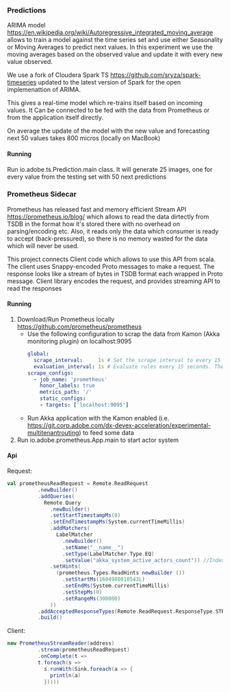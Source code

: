 ### Predictions

ARIMA model https://en.wikipedia.org/wiki/Autoregressive_integrated_moving_average allows to train a model against the 
time series set and use either Seasonality or Moving Averages to predict next values.
In this experiment we use the moving averages based on the observed value and update it with every new value observed.

We use a fork of Cloudera Spark TS https://github.com/sryza/spark-timeseries updated to the latest version of Spark for
the open implemenattion of ARIMA.

This gives а real-time model which re-trains itself based on incoming values. 
It Can be connected to be fed with the data from Prometheus or from the application itself directly.

On average the update of the model with the new value and forecasting next 50 values takes 800 micros (locally on MacBook)

#### Running

Run io.adobe.ts.Prediction.main class. 
It will generate 25 images, one for every value from the testing set with 50 next predictions

### Prometheus Sidecar

Prometheus has released fast and memory efficient Stream API https://prometheus.io/blog/ 
which allows to read the data dirtectly from TSDB in the format how it's stored there with no overhead on parsing/encoding etc. 
Also, it reads only the data which consumer is ready to accept (back-pressured), so there is no memory wasted for the data which will never be used.

This project connects Client code which allows to use this API from scala. The client uses Snappy-encoded Proto messages
to make a request. The response looks like a stream of bytes in TSDB format each wrapped in Proto message. Client library
encodes the request, and provides streaming API to read the responses

#### Running

1. Download/Run Prometheus locally https://github.com/prometheus/prometheus
   - Use the following configuration to scrap the data from Kamon (Akka monitoring plugin) on localhost:9095 
        ```yaml
        global:
          scrape_interval:     1s # Set the scrape interval to every 15 seconds. Default is every 1 minute.
          evaluation_interval: 1s # Evaluate rules every 15 seconds. The default is every 1 minute.
        scrape_configs:
          - job_name: 'prometheus'
            honor_labels: true
            metrics_path: '/'
            static_configs:
            - targets: ['localhost:9095']
        ```
   - Run Akka application with the Kamon enabled (i.e. https://git.corp.adobe.com/dx-devex-acceleration/experimental-multitenantrouting) to 
feed some data
2. Run io.adobe.prometheus.App.main to start actor system

#### Api

Request:

```scala
val prometheusReadRequest = Remote.ReadRequest
          .newBuilder()
          .addQueries(
            Remote.Query
              .newBuilder()
              .setStartTimestampMs(0)
              .setEndTimestampMs(System.currentTimeMillis)
              .addMatchers(
                LabelMatcher
                  .newBuilder()
                  .setName("__name__")
                  .setType(LabelMatcher.Type.EQ)
                  .setValue("akka_system_active_actors_count")) //Index to read from
              .setHints(
                (prometheus.Types.ReadHints newBuilder ())
                  .setStartMs(1604980010543L)
                  .setEndMs(System.currentTimeMillis)
                  .setStepMs(0)
                  .setRangeMs(300000)
              ))
          .addAcceptedResponseTypes(Remote.ReadRequest.ResponseType.STREAMED_XOR_CHUNKS) //forces Streaming API
          .build()
```


Client:

```scala
new PrometheusStreamReader(address)
          .stream(prometheusReadRequest)
          .onComplete(t =>
          t.foreach(s =>
            s.runWith(Sink.foreach(a => {
              println(a)
            }))))
```
